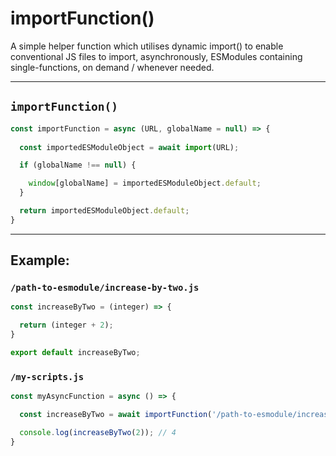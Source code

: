 # importFunction()
A simple helper function which utilises dynamic import() to enable conventional JS files to import, asynchronously, ESModules containing single-functions, on demand / whenever needed.
_____

## `importFunction()`

```js
const importFunction = async (URL, globalName = null) => {
          
  const importedESModuleObject = await import(URL);

  if (globalName !== null) {

    window[globalName] = importedESModuleObject.default;
  }

  return importedESModuleObject.default;
}
```

____

## Example:

### `/path-to-esmodule/increase-by-two.js`
```js
const increaseByTwo = (integer) => {

  return (integer + 2);
}

export default increaseByTwo;
```

### `/my-scripts.js`
```js
const myAsyncFunction = async () => {

  const increaseByTwo = await importFunction('/path-to-esmodule/increase-by-two.js');

  console.log(increaseByTwo(2)); // 4
}
```



